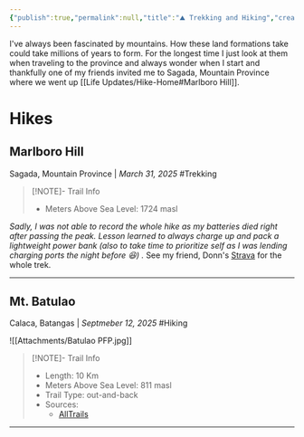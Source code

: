 ```yaml
---
{"publish":true,"permalink":null,"title":"⛰️ Trekking and Hiking","created":"2025-09-15T11:36:21+08:00","modified":"2025-09-15T14:14:51+08:00","published":null,"tags":["#Health","#Hobby","Hiking"],"cssclasses":null,"draft":false,"comments":false,"description":null,"date":"2025-09-15","date_created":null,"aliases":null}
---
```


I've always been fascinated by mountains. How these land formations take could take millions of years to form. For the longest time I just look at them when traveling to the province and always wonder when I start and thankfully one of my friends invited me to Sagada, Mountain Province where we went up [[Life Updates/Hike-Home#Marlboro Hill]]. 

# Hikes 
## Marlboro Hill
Sagada, Mountain Province | *March 31, 2025*
#Trekking


> [!NOTE]- Trail Info
> - Meters Above Sea Level: 1724 masl

<center><div class="strava-embed-placeholder" data-embed-type="activity" data-embed-id="14035164680" data-style="standard" data-from-embed="false"></div><script src="https://strava-embeds.com/embed.js"></script></center>

*Sadly, I was not able to record the whole hike as my batteries died right after passing the peak. Lesson learned to always charge up and pack a lightweight power bank (also to take time to prioritize self as I was lending charging ports the night before 😆) .* See my friend, Donn's [Strava](https://www.strava.com/activities/14035242381) for the whole trek.  

---
## Mt. Batulao 
Calaca, Batangas | *Septmeber 12, 2025*
#Hiking 

![[Attachments/Batulao PFP.jpg]]

> [!NOTE]- Trail Info
> - Length: 10 Km
> - Meters Above Sea Level: 811 masl
> - Trail Type: out-and-back
> - Sources:
> 	- [AllTrails](https://www.alltrails.com/trail/philippines/cavite/mount-batulao-trail) 

<center><div class="strava-embed-placeholder" data-embed-type="activity" data-embed-id="15803785478" data-style="standard" data-from-embed="false"></div><script src="https://strava-embeds.com/embed.js"></script></center>

---
